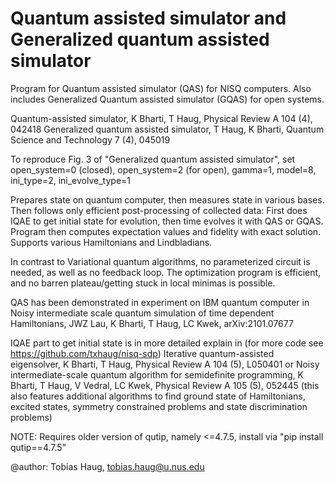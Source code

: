 # Quantum assisted simulator and Generalized quantum assisted simulator


Program for Quantum assisted simulator (QAS) for NISQ computers.
Also includes Generalized Quantum assisted simulator (GQAS) for open systems.

Quantum-assisted simulator, K Bharti, T Haug, Physical Review A 104 (4), 042418
Generalized quantum assisted simulator, T Haug, K Bharti, Quantum Science and Technology 7 (4), 045019

To reproduce Fig. 3 of "Generalized quantum assisted simulator", set open_system=0 (closed), open_system=2 (for open), gamma=1, model=8, ini_type=2, ini_evolve_type=1

Prepares state on quantum computer, then measures state in various bases.
Then follows only efficient post-processing of collected data:
First does IQAE to get initial state for evolution, then time evolves it with QAS or GQAS. 
Program then computes expectation values and fidelity with exact solution.
Supports various Hamiltonians and Lindbladians.

In contrast to Variational quantum algorithms, no parameterized circuit is needed, as well as no feedback loop.
The optimization program is efficient, and no barren plateau/getting stuck in local minimas is possible.


QAS has been demonstrated in experiment on IBM quantum computer in
Noisy intermediate scale quantum simulation of time dependent Hamiltonians, JWZ Lau, K Bharti, T Haug, LC Kwek, arXiv:2101.07677


IQAE part to get initial state is in more detailed explain in (for more code see https://github.com/txhaug/nisq-sdp)
Iterative quantum-assisted eigensolver, K Bharti, T Haug, Physical Review A 104 (5), L050401
or
Noisy intermediate-scale quantum algorithm for semidefinite programming, K Bharti, T Haug, V Vedral, LC Kwek, Physical Review A 105 (5), 052445
(this also features additional algorithms to find ground state of Hamiltonians, excited states, symmetry constrained problems and state discrimination problems)

NOTE: Requires older version of qutip, namely <=4.7.5, install via "pip install qutip==4.7.5"

@author: Tobias Haug, tobias.haug@u.nus.edu
